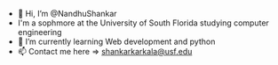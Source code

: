 - 👋 Hi, I’m @NandhuShankar
- I'm a sophmore at the University of South Florida studying computer engineering
- 🌱 I’m currently learning Web development and python
- 📫 Contact me here => shankarkarkala@usf.edu

<!---
NandhuShankar/NandhuShankar is a ✨ special ✨ repository because its `README.md` (this file) appears on your GitHub profile.
You can click the Preview link to take a look at your changes.
--->
